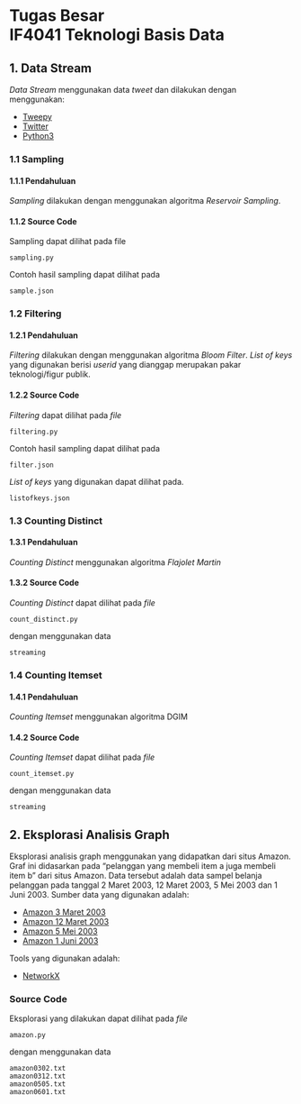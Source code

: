 # Tugas Besar<br>IF4041 Teknologi Basis Data

## 1. Data Stream
_Data Stream_ menggunakan data *tweet* dan dilakukan dengan menggunakan:
- [Tweepy](http://www.tweepy.org/)
- [Twitter](https://www.twitter.com/)
- [Python3](https://www.python.org/download/releases/3.0/)
### 1.1 Sampling
#### 1.1.1 Pendahuluan
_Sampling_ dilakukan dengan menggunakan algoritma _Reservoir Sampling_.
#### 1.1.2 Source Code
Sampling dapat dilihat pada file
```
sampling.py
```
Contoh hasil sampling dapat dilihat pada
```
sample.json
```
### 1.2 Filtering
#### 1.2.1 Pendahuluan
_Filtering_ dilakukan dengan menggunakan algoritma _Bloom Filter_. _List of keys_ yang digunakan berisi _userid_ yang dianggap merupakan pakar teknologi/figur publik.
#### 1.2.2 Source Code
_Filtering_ dapat dilihat pada _file_
```
filtering.py
```
Contoh hasil sampling dapat dilihat pada
```
filter.json
```
_List of keys_ yang digunakan dapat dilihat pada.
```
listofkeys.json
```
### 1.3 Counting Distinct
#### 1.3.1 Pendahuluan
_Counting Distinct_ menggunakan algoritma _Flajolet Martin_
#### 1.3.2 Source Code
_Counting Distinct_ dapat dilihat pada _file_
```
count_distinct.py
```
dengan menggunakan data
```
streaming
```
### 1.4 Counting Itemset
#### 1.4.1 Pendahuluan
_Counting Itemset_ menggunakan algoritma DGIM
#### 1.4.2 Source Code
_Counting Itemset_ dapat dilihat pada _file_
```
count_itemset.py
```
dengan menggunakan data
```
streaming
```
## 2. Eksplorasi Analisis Graph
Eksplorasi analisis graph menggunakan yang didapatkan dari situs Amazon. Graf ini didasarkan pada “pelanggan yang membeli item a juga membeli item b” dari situs Amazon. Data tersebut adalah data sampel belanja pelanggan pada tanggal 2 Maret 2003, 12 Maret 2003, 5 Mei 2003 dan 1 Juni 2003. Sumber data yang digunakan adalah:
+ [Amazon 3 Maret 2003](https://snap.stanford.edu/data/amazon0302.html)
+ [Amazon 12 Maret 2003](https://snap.stanford.edu/data/amazon0312.html)
+ [Amazon 5 Mei 2003](https://snap.stanford.edu/data/amazon0505.html)
+ [Amazon 1 Juni 2003](https://snap.stanford.edu/data/amazon0601.html)

Tools yang digunakan adalah:
- [NetworkX](https://networkx.github.io/documentation/networkx-1.10/index.html)
### Source Code
Eksplorasi yang dilakukan dapat dilihat pada _file_
```
amazon.py
```
dengan menggunakan data
```
amazon0302.txt
amazon0312.txt
amazon0505.txt
amazon0601.txt
```